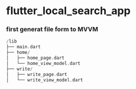 # flutter_local_search_app

### first generat file form to MVVM

```dart
/lib
├── main.dart
├── home/
│   ├── home_page.dart
│   └── home_view_model.dart
├── write/
│   ├── write_page.dart
│   └── write_view_model.dart
```
